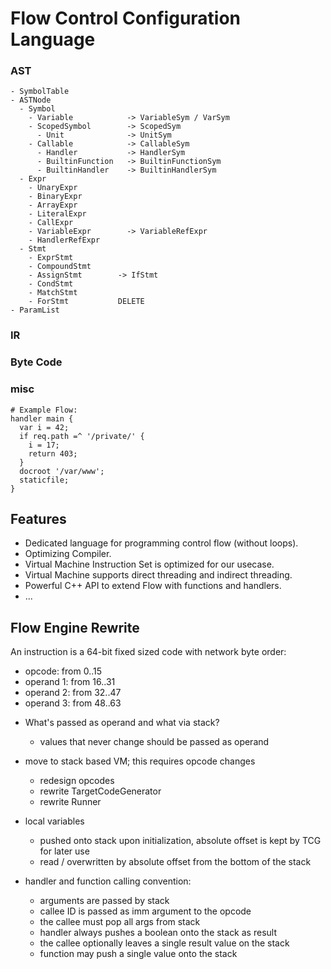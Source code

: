 # Flow Control Configuration Language

### AST
```
- SymbolTable
- ASTNode
  - Symbol
    - Variable            -> VariableSym / VarSym
    - ScopedSymbol        -> ScopedSym
      - Unit              -> UnitSym
    - Callable            -> CallableSym
      - Handler           -> HandlerSym
      - BuiltinFunction   -> BuiltinFunctionSym
      - BuiltinHandler    -> BuiltinHandlerSym
  - Expr
    - UnaryExpr
    - BinaryExpr
    - ArrayExpr
    - LiteralExpr
    - CallExpr
    - VariableExpr        -> VariableRefExpr
    - HandlerRefExpr
  - Stmt
    - ExprStmt
    - CompoundStmt
    - AssignStmt        -> IfStmt
    - CondStmt
    - MatchStmt
    - ForStmt           DELETE
- ParamList
```

### IR

### Byte Code

### misc
```!sh
# Example Flow:
handler main {
  var i = 42;
  if req.path =^ '/private/' {
    i = 17;
    return 403;
  }
  docroot '/var/www';
  staticfile;
}
```

## Features

* Dedicated language for programming control flow (without loops).
* Optimizing Compiler.
* Virtual Machine Instruction Set is optimized for our usecase.
* Virtual Machine supports direct threading and indirect threading.
* Powerful C++ API to extend Flow with functions and handlers.
* ...

## Flow Engine Rewrite

An instruction is a 64-bit fixed sized code with network byte order:
- opcode: from 0..15
- operand 1: from 16..31
- operand 2: from 32..47
- operand 3: from 48..63

* What's passed as operand and what via stack?
  - values that never change should be passed as operand

* move to stack based VM; this requires opcode changes
  - redesign opcodes
  - rewrite TargetCodeGenerator
  - rewrite Runner
* local variables
  - pushed onto stack upon initialization, absolute offset is kept by TCG for
    later use
  - read / overwritten by absolute offset from the bottom of the stack
* handler and function calling convention:
  - arguments are passed by stack
  - callee ID is passed as imm argument to the opcode
  - the callee must pop all args from stack
  - handler always pushes a boolean onto the stack as result
  - the callee optionally leaves a single result value on the stack
  - function may push a single value onto the stack


